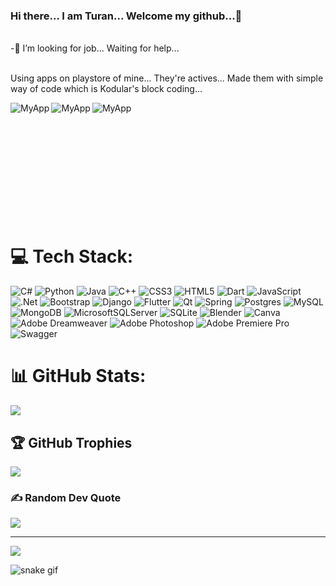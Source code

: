 ### Hi there... I am Turan... Welcome my github...👋
<br>
-🤔 I’m looking for job... Waiting for help...<br><br>
<!--
**turanedizsacakli/turanedizsacakli** is a ✨ _special_ ✨ repository because its `README.md` (this file) appears on your GitHub profile.

Here are some ideas to get you started:

- 🔭 I’m currently working on ...
- 🌱 I’m currently learning ...
- 👯 I’m looking to collaborate on ...

- 💬 Ask me about ...
- 📫 How to reach me: ...
- 😄 Pronouns: ...
- ⚡ Fun fact: ...
-->
## 🌐 Socials:
[![Discord](https://img.shields.io/badge/Discord-%237289DA.svg?logo=discord&logoColor=white)](https://discord.gg/yaz...) [![Instagram](https://img.shields.io/badge/Instagram-%23E4405F.svg?logo=Instagram&logoColor=white)](https://instagram.com/https://www.instagram.com/turanedizsacakli/) [![LinkedIn](https://img.shields.io/badge/LinkedIn-%230077B5.svg?logo=linkedin&logoColor=white)](https://linkedin.com/in/https://linkedin.com/in/turanedizsacakli) [![Medium](https://img.shields.io/badge/Medium-12100E?logo=medium&logoColor=white)](https://medium.com/@https://medium.com/@siyahtes) [![Twitter](https://img.shields.io/badge/Twitter-%231DA1F2.svg?logo=Twitter&logoColor=white)](https://twitter.com/yaz...) [![YouTube](https://img.shields.io/badge/YouTube-%23FF0000.svg?logo=YouTube&logoColor=white)](https://youtube.com/@yaz...) 
<!--
<div align="center">
<a href="https://www.instagram.com/turanedizsacakli/"><img align="center" src="https://img.shields.io/badge/Instagram-E4405F?style=for-the-badge&logo=instagram&logoColor=white" alt="Instagram Badge"></a>
<a href="https://www.linkedin.com/in/turanedizsacakli/"><img width="120px" align="center" src="https://img.shields.io/badge/LinkedIn-blue?style=for-the-badge&logo=linkedin&logoColor=white" alt="LinkedIn Badge"></a> 
<a href="https://www.sololearn.com/profile/21129144"><img align="center" src="https://img.shields.io/badge/-Sololearn-3a464b?style=for-the-badge&logo=Sololearn&logoColor=white" alt="Sololearn Badge"></a>
<br><br>
</div>
-->
<p>Using apps on playstore of mine... They're actives... Made them with simple way of code which is Kodular's block coding...</p>

<!--myapps-->
<div align="center">
<a href="https://play.google.com/store/apps/details?id=io.kodular.turanedizsacakli.Anayasa_Hukuku_DY"><img align="left" src="https://play-lh.googleusercontent.com/5_9GG_LPtEMzv0P4HmH3eAuhtSmzXIisftHRrS1WrZs6G6u93wZPpdNNhLNdgiR8sJY=w240-h480-rw" alt="MyApp"></a>
<a href="https://play.google.com/store/apps/details?id=io.kodular.turanedizsacakli.Uzmanlik_Sinavlari_Denemeler"><img align="left" src="https://play-lh.googleusercontent.com/of2ILi_z4UKwV1Qw0r9zSE0J6l2zO_PaHxNVOW5eRKb80cPHdjC2UF9RiJK2yF6rqfc=w240-h480-rw" alt="MyApp"></a>
<a href="https://play.google.com/store/apps/details?id=io.kodular.turanedizsacakli.Hakimlik_Ders_Notlari_IyukSureler_v1"><img align="left" src="https://play-lh.googleusercontent.com/LxD7PiActfGljCC0UvQw_a0B46lCToKgBuGsN6V092-LwM5FkZD1AKuUEKhQ3raIGlQ=w240-h480-rw" alt="MyApp"></a></div> <br><br><br><br><br><br><br><br><br><br><br>


# 💻 Tech Stack:
![C#](https://img.shields.io/badge/c%23-%23239120.svg?style=for-the-badge&logo=c-sharp&logoColor=white) ![Python](https://img.shields.io/badge/python-3670A0?style=for-the-badge&logo=python&logoColor=ffdd54) ![Java](https://img.shields.io/badge/java-%23ED8B00.svg?style=for-the-badge&logo=java&logoColor=white) ![C++](https://img.shields.io/badge/c++-%2300599C.svg?style=for-the-badge&logo=c%2B%2B&logoColor=white) ![CSS3](https://img.shields.io/badge/css3-%231572B6.svg?style=for-the-badge&logo=css3&logoColor=white) ![HTML5](https://img.shields.io/badge/html5-%23E34F26.svg?style=for-the-badge&logo=html5&logoColor=white) ![Dart](https://img.shields.io/badge/dart-%230175C2.svg?style=for-the-badge&logo=dart&logoColor=white) ![JavaScript](https://img.shields.io/badge/javascript-%23323330.svg?style=for-the-badge&logo=javascript&logoColor=%23F7DF1E) ![.Net](https://img.shields.io/badge/.NET-5C2D91?style=for-the-badge&logo=.net&logoColor=white) ![Bootstrap](https://img.shields.io/badge/bootstrap-%23563D7C.svg?style=for-the-badge&logo=bootstrap&logoColor=white) ![Django](https://img.shields.io/badge/django-%23092E20.svg?style=for-the-badge&logo=django&logoColor=white) ![Flutter](https://img.shields.io/badge/Flutter-%2302569B.svg?style=for-the-badge&logo=Flutter&logoColor=white) ![Qt](https://img.shields.io/badge/Qt-%23217346.svg?style=for-the-badge&logo=Qt&logoColor=white) ![Spring](https://img.shields.io/badge/spring-%236DB33F.svg?style=for-the-badge&logo=spring&logoColor=white) ![Postgres](https://img.shields.io/badge/postgres-%23316192.svg?style=for-the-badge&logo=postgresql&logoColor=white) ![MySQL](https://img.shields.io/badge/mysql-%2300f.svg?style=for-the-badge&logo=mysql&logoColor=white) ![MongoDB](https://img.shields.io/badge/MongoDB-%234ea94b.svg?style=for-the-badge&logo=mongodb&logoColor=white) ![MicrosoftSQLServer](https://img.shields.io/badge/Microsoft%20SQL%20Sever-CC2927?style=for-the-badge&logo=microsoft%20sql%20server&logoColor=white) ![SQLite](https://img.shields.io/badge/sqlite-%2307405e.svg?style=for-the-badge&logo=sqlite&logoColor=white) ![Blender](https://img.shields.io/badge/blender-%23F5792A.svg?style=for-the-badge&logo=blender&logoColor=white) ![Canva](https://img.shields.io/badge/Canva-%2300C4CC.svg?style=for-the-badge&logo=Canva&logoColor=white) ![Adobe Dreamweaver](https://img.shields.io/badge/Adobe%20Dreamweaver-FF61F6.svg?style=for-the-badge&logo=Adobe%20Dreamweaver&logoColor=white) ![Adobe Photoshop](https://img.shields.io/badge/adobephotoshop-%2331A8FF.svg?style=for-the-badge&logo=adobephotoshop&logoColor=white) ![Adobe Premiere Pro](https://img.shields.io/badge/Adobe%20Premiere%20Pro-9999FF.svg?style=for-the-badge&logo=Adobe%20Premiere%20Pro&logoColor=white) ![Swagger](https://img.shields.io/badge/-Swagger-%23Clojure?style=for-the-badge&logo=swagger&logoColor=white)

# 📊 GitHub Stats:
<!--![](https://github-readme-stats.vercel.app/api?username=turanedizsacakli&theme=vue-dark&hide_border=false&include_all_commits=false&count_private=false)<br/>-->
![](https://github-readme-streak-stats.herokuapp.com/?user=turanedizsacakli&theme=vue-dark&hide_border=false)<br/>
<!--![](https://github-readme-stats.vercel.app/api/top-langs/?username=turanedizsacakli&theme=vue-dark&hide_border=false&include_all_commits=false&count_private=false&layout=compact)-->

## 🏆 GitHub Trophies
![](https://github-profile-trophy.vercel.app/?username=turanedizsacakli&theme=matrix&no-frame=false&no-bg=true&margin-w=4)

<!--## 🐦 Latest Tweet
[![](https://gtce.itsvg.in/api?username=yaz...)](https://github.com/VishwaGauravIn/github-twitter-card-embed)-->

### ✍️ Random Dev Quote
![](https://quotes-github-readme.vercel.app/api?type=horizontal&theme=gruvbox)

<!-- ### 😂 Random Dev Meme
<img src="https://random-memer.herokuapp.com/" width="512px"/>
-->
---
[![](https://visitcount.itsvg.in/api?id=turanedizsacakli&icon=0&color=3)](https://visitcount.itsvg.in)

<!-- Proudly created with GPRM ( https://gprm.itsvg.in ) -->


<!-- platane/snk works, it just puts it on a new branch -->
![snake gif](https://github.com/turanedizsacakli/turanedizsacakli/blob/output/github-contribution-grid-snake.svg)
